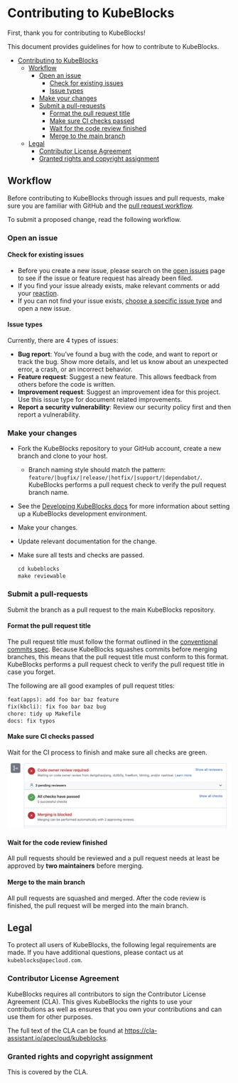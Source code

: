 # Contributing to KubeBlocks

First, thank you for contributing to KubeBlocks!

This document provides guidelines for how to contribute to KubeBlocks.

- [Contributing to KubeBlocks](#contributing-to-kubeblocks)
  - [Workflow](#workflow)
    - [Open an issue](#open-an-issue)
      - [Check for existing issues](#check-for-existing-issues)
      - [Issue types](#issue-types)
    - [Make your changes](#make-your-changes)
    - [Submit a pull-requests](#submit-a-pull-requests)
      - [Format the pull request title](#format-the-pull-request-title)
      - [Make sure CI checks passed](#make-sure-ci-checks-passed)
      - [Wait for the code review finished](#wait-for-the-code-review-finished)
      - [Merge to the main branch](#merge-to-the-main-branch)
  - [Legal](#legal)
    - [Contributor License Agreement](#contributor-license-agreement)
    - [Granted rights and copyright assignment](#granted-rights-and-copyright-assignment)

## Workflow

Before contributing to KubeBlocks through issues and pull requests, make sure you are familiar with GitHub and the [pull request workflow](https://docs.github.com/en/get-started/quickstart/github-flow).

To submit a proposed change, read the following workflow.

### Open an issue

#### Check for existing issues

- Before you create a new issue, please search on the [open issues](https://github.com/apecloud/kubeblocks/issues) page to see if the issue or feature request has already been filed.
- If you find your issue already exists, make relevant comments or add your [reaction](https://github.blog/2016-03-10-add-reactions-to-pull-requests-issues-and-comments/).
- If you can not find your issue exists, [choose a specific issue type](https://github.com/apecloud/kubeblocks/issues/new/choose) and open a new issue.

#### Issue types

Currently, there are 4 types of issues:

- **Bug report**: You’ve found a bug with the code, and want to report or track the bug. Show more details, and let us know about an unexpected error, a crash, or an incorrect behavior.
- **Feature request**: Suggest a new feature. This allows feedback from others before the code is written.
- **Improvement request**: Suggest an improvement idea for this project. Use this issue type for document related improvements.
- **Report a security vulnerability**: Review our security policy first and then report a vulnerability.

### Make your changes

- Fork the KubeBlocks repository to your GitHub account, create a new branch and clone to your host.
  - Branch naming style should match the pattern: `feature/|bugfix/|release/|hotfix/|support/|dependabot/`. KubeBlocks performs a pull request check to verify the pull request branch name.
- See the [Developing KubeBlocks docs](./00%20-%20index.md) for more information about setting up a KubeBlocks development environment.
- Make your changes.
- Update relevant documentation for the change.
- Make sure all tests and checks are passed.

    ```shell
    cd kubeblocks
    make reviewable
    ```

### Submit a pull-requests

Submit the branch as a pull request to the main KubeBlocks repository.

#### Format the pull request title

The pull request title must follow the format outlined in the [conventional commits spec](https://www.conventionalcommits.org/en/v1.0.0/). Because KubeBlocks squashes commits before merging branches, this means that the pull request title must conform to this format. KubeBlocks performs a pull request check to verify the pull request title in case you forget.

The following are all good examples of pull request titles:

```shell
feat(apps): add foo bar baz feature
fix(kbcli): fix foo bar baz bug
chore: tidy up Makefile
docs: fix typos
```

#### Make sure CI checks passed

Wait for the CI process to finish and make sure all checks are green.

![CI checks passed](./img/ci_checks_passed.jpeg)

#### Wait for the code review finished

All pull requests should be reviewed and a pull request needs at least be approved by **two maintainers** before merging.

#### Merge to the main branch

All pull requests are squashed and merged. After the code review is finished, the pull request will be merged into the main branch.

## Legal

To protect all users of KubeBlocks, the following legal requirements are made. If you have additional questions, please contact us at `kubeblocks@apecloud.com`.

### Contributor License Agreement

KubeBlocks requires all contributors to sign the Contributor License Agreement (CLA). This gives KubeBlocks the rights to use your contributions as well as ensures that you own your contributions and can use them for other purposes.

The full text of the CLA can be found at https://cla-assistant.io/apecloud/kubeblocks.

### Granted rights and copyright assignment

This is covered by the CLA.
